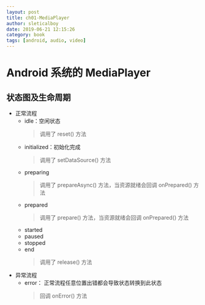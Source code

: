 ```yaml
---
layout: post
title: ch01-MediaPlayer
author: sleticalboy
date: 2019-06-21 12:15:26
category: book
tags: [android, audio, video]
---
```


# Android 系统的 MediaPlayer

## 状态图及生命周期
- 正常流程
  - idle：空闲状态
    > 调用了 reset() 方法
  - initialized：初始化完成
    > 调用了 setDataSource() 方法 
  - preparing
    > 调用了 prepareAsync() 方法，当资源就绪会回调 onPrepared() 方法
  - prepared
    > 调用了 prepare() 方法，当资源就绪会回调 onPrepared() 方法
  - started
  - paused
  - stopped
  - end
    > 调用了 release() 方法
- 异常流程
  - error： 正常流程任意位置出错都会导致状态转换到此状态
    > 回调 onError() 方法
